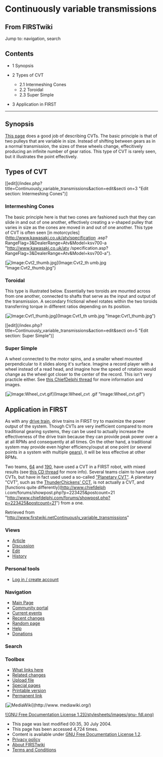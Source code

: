 # Continuously variable transmissions

## From FIRSTwiki

Jump to: navigation, search

## Contents

- 1 Synopsis
- 2 Types of CVT

  - 2.1 Intermeshing Cones
  - 2.2 Toroidal
  - 2.3 Super Simple

- 3 Application in FIRST

--------------------------------------------------------------------------------

## Synopsis

[This page](http://www.gizmology.net/cvt.htm "http://www.gizmology.net/cvt.htm") does a good job of describing CVTs. The basic principle is that of two pulleys that are variable in size. Instead of shifting between gears as in a normal transmission, the sizes of these wheels change, effecitively producing an infinite number of gear ratios. This type of CVT is rarely seen, but it illustrates the point effectively.

## Types of CVT

[[edit](/index.php?title=Continuously_variable_transmissions&action=edit&secti
on=3 "Edit section: Intermeshing Cones")]

### Intermeshing Cones

The basic principle here is that two cones are fashioned such that they can slide in and out of one another, effectively creating a v-shaped pulley that varies in size as the cones are moved in and out of one another. This type of CVT is often seen [in motorcycles](http://www.kawasaki.co.uk/atv/specification
.asp?RangeFlag=3&DealerRange=Atv&Model=ksv700-a "http://www.kawasaki.co.uk/atv
/specification.asp?RangeFlag=3&DealerRange=Atv&Model=ksv700-a").

[![Image:Cvt2_thumb.jpg](/media/c/cf/Cvt2_thumb.jpg)](Image:Cvt2_th
umb.jpg "Image:Cvt2_thumb.jpg")

### Toroidal

This type is illustrated below. Essentially two toroids are mounted across from one another, connected to shafts that serve as the input and output of the transmission. A secondary frictional wheel rotates within the two toroids transferring torque in different ratios depending on its position.

[![Image:Cvt1_thumb.jpg](/media/5/52/Cvt1_thumb.jpg)](Image:Cvt1_th
umb.jpg "Image:Cvt1_thumb.jpg")

[[edit](/index.php?title=Continuously_variable_transmissions&action=edit&secti
on=5 "Edit section: Super Simple")]

### Super Simple

A wheel connected to the motor spins, and a smaller wheel mounted perpendicular to it slides along it's surface. Imagine a record player with a wheel instead of a read head, and imagine how the speed of rotation would change as the wheel got closer to the center of the record. This isn't very practicle either. See [this ChiefDelphi thread](http://www.chiefdelphi.com/forums/showthread.php?threadid=24376 "http://www.chiefdelphi.com/forums/showthread.php?threadid=24376") for more information and images.

[![Image:Wheel_cvt.gif](/media/6/68/Wheel_cvt.gif)](Image:Wheel_cvt
.gif "Image:Wheel_cvt.gif")

## Application in FIRST

As with any [drive train](Drive_train "Drive train"), drive trains in FIRST try to maximize the power output of the system. Though CVTs are very inefficient compared to more traditional gearing systems, they can be used to actually increase the effectiveness of the drive train because they can provide peak power over a at all RPMs and consequently at all times. On the other hand, a traditional system may provide even higher efficiency/ouput at one point (or several points in a system with multiple [gears](/index.php?title=Gears&action=edit "Gears")), it will be less effective at other RPMs.

Two teams, [64](64 "64") and [190](190 "190"), have used a CVT in a FIRST robot, with mixed results (see [this CD thread](http://www.chiefdelphi.com/forums/showthread.php?t=19490&highlight=cvt "http://www.chiefdelphi.com/forums/showthread.php?t=19490&highlight=cvt") for more info). Several teams claim to have used CVTs, but have in fact used used a so-called ["Planetary CVT"](http://www.chiefdelphi.com/forums/showthread.php?t=25113#223425 "http://www.chiefdelphi.com/forums/showthread.php?t=25113#223425"). A planetary "CVT", such as the [ThunderChickens' CCT](http://www.chiefdelphi.com/forums/papers.php?s=&action=single&paperid=79 "http://www.chiefdelphi.com/forums/papers.php?s=&action=single&paperid=79"), is not actually a CVT, and [functions quite differently](http://www.chiefdelph
i.com/forums/showpost.php?p=223425&postcount=21 "http://www.chiefdelphi.com/forums/showpost.php?p=223425&postcount=21") from a one.

Retrieved from "<http://www.firstwiki.netContinuously_variable_transmissions>"

### Views

- [Article](Continuously_variable_transmissions)
- [Discussion](Talk:Continuously_variable_transmissions)
- [Edit](/index.php?title=Continuously_variable_transmissions&action=edit)
- [History](/index.php?title=Continuously_variable_transmissions&action=history)

### Personal tools

- [Log in / create account](/index.php?title=Special:Userlogin&returnto=Continuously_variable_transmissions)

[](Main_Page "Main Page")

### Navigation

- [Main Page](Main_Page)
- [Community portal](FIRSTwiki:Community_portal)
- [Current events](Current_events)
- [Recent changes](Special:Recentchanges)
- [Random page](Special:Random)
- [Help](Help:Contents)
- [Donations](FIRSTwiki:Site_support)

### Search

### Toolbox

- [What links here](Special:Whatlinkshere/Continuously_variable_transmissions)
- [Related changes](Special:Recentchangeslinked/Continuously_variable_transmissions)
- [Upload file](Special:Upload)
- [Special pages](Special:Specialpages)
- [Printable version](/index.php?title=Continuously_variable_transmissions&printable=yes)
- [Permanent link](/index.php?title=Continuously_variable_transmissions&oldid=37763)

[![MediaWiki](/skins/common/images/poweredby_mediawiki_88x31.png)](http://www.
mediawiki.org/)

[![GNU Free Documentation License 1.2](/stylesheets/images/gnu-
fdl.png)](http://www.gnu.org/copyleft/fdl.html)

- This page was last modified 00:35, 30 July 2004.
- This page has been accessed 4,724 times.
- Content is available under [GNU Free Documentation License 1.2](http://www.gnu.org/copyleft/fdl.html "http://www.gnu.org/copyleft/fdl.html").
- [Privacy policy](FIRSTwiki:Privacy_policy "FIRSTwiki:Privacy policy")
- [About FIRSTwiki](FIRSTwiki:About "FIRSTwiki:About")
- [Terms and Conditions](FIRSTwiki:Terms_and_conditions "FIRSTwiki:Terms and conditions")
